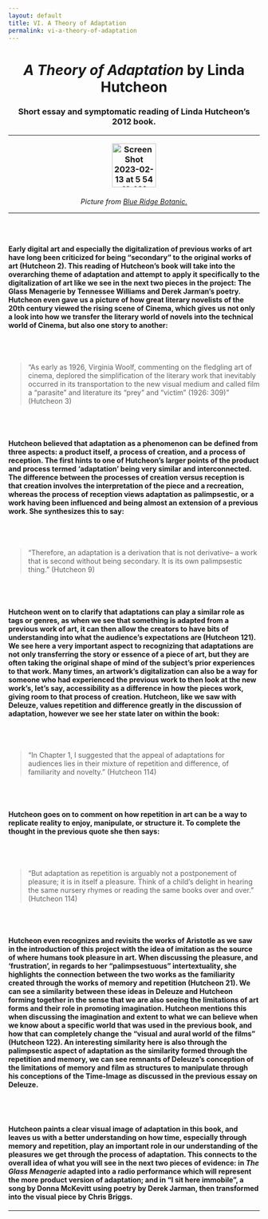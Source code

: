 ```yaml
---
layout: default
title: VI. A Theory of Adaptation
permalink: vi-a-theory-of-adaptation
---
```

<!-- Add an essay or interpretive material below this line,
using HTML or markdown.  Do not modify this file above this line -->
<h1><center><i>A Theory of Adaptation</i> by Linda Hutcheon</center>
<h3><center>Short essay and symptomatic reading of Linda Hutcheon’s 2012 book.</center>
<hr>
<p style="text-align:center;"><img width="88" alt="Screen Shot 2023-02-13 at 5 54 18 AM" src="https://user-images.githubusercontent.com/122332459/218451227-29027d95-81a2-4124-897b-06256ee57e1b.png"></p>
<h6><center>Picture from <a href="https://www.blueridgebotanic.com/blog/florilegium">Blue Ridge Botanic.</a></center>
<hr>
<br>
<h4>Early digital art and especially the digitalization of previous works of art have long been criticized for being “secondary” to the original works of art (Hutcheon 2). This reading of Hutcheon’s book will take into the overarching theme of adaptation and attempt to apply it specifically to the digitalization of art like we see in the next two pieces in the project: The Glass Menagerie by Tennessee Williams and Derek Jarman’s poetry. Hutcheon even gave us a picture of how great literary novelists of the 20th century viewed the rising scene of Cinema, which gives us not only a look into how we transfer the literary world of novels into the technical world of Cinema, but also one story to another:</h4>
<br>
<br>
<blockquote> “As early as 1926, Virginia Woolf, commenting on the fledgling art of cinema, deplored the simplification of the literary work that inevitably occurred in its transportation to the new visual medium and called film a “parasite” and literature its “prey” and “victim” (1926: 309)” (Hutcheon 3)</blockquote>
<br>
<br>
<h4>Hutcheon believed that adaptation as a phenomenon can be defined from three aspects: a product itself, a process of creation, and a process of reception. The first hints to one of Hutcheon’s larger points of the product and process termed ‘adaptation’ being very similar and interconnected. The difference between the processes of creation versus reception is that creation involves the interpretation of the piece and a recreation, whereas the process of reception views adaptation as palimpsestic, or a work having been influenced and being almost an extension of a previous work. She synthesizes this to say:</h4>
<br>
<br>
<blockquote> “Therefore, an adaptation is a derivation that is not derivative– a work that is second without being secondary. It is its own palimpsestic thing.” (Hutcheon 9)</blockquote>
<br>
<br>
<h4>Hutcheon went on to clarify that adaptations can play a similar role as tags or genres, as when we see that something is adapted from a previous work of art, it can then allow the creators to have bits of understanding into what the audience’s expectations are (Hutcheon 121). We see here a very important aspect to recognizing that adaptations are not only transferring the story or essence of a piece of art, but they are often taking the original shape of mind of the subject’s prior experiences to that work. Many times, an artwork’s digitalization can also be a way for someone who had experienced the previous work to then look at the new work’s, let’s say, accessibility as a difference in how the pieces work, giving room to that process of creation. Hutcheon, like we saw with Deleuze, values repetition and difference greatly in the discussion of adaptation, however we see her state later on within the book:</h4>
<br>
<br>
<blockquote> “In Chapter 1, I suggested that the appeal of adaptations for audiences lies in their mixture of repetition and difference, of familiarity and novelty.” (Hutcheon 114)</blockquote>
<br>
<br>
<h4>Hutcheon goes on to comment on how repetition in art can be a way to replicate reality to enjoy, manipulate, or structure it. To complete the thought in the previous quote she then says:</h4>
<br>
<br>
<blockquote> “But adaptation as repetition is arguably not a postponement of pleasure; it is in itself a pleasure. Think of a child’s delight in hearing the same nursery rhymes or reading the same books over and over.” (Hutcheon 114)</blockquote>
<br>
<br>
<h4>Hutcheon even recognizes and revisits the works of Aristotle as we saw in the introduction of this project with the idea of imitation as the source of where humans took pleasure in art. When discussing the pleasure, and ‘frustration’,  in regards to her “palimpsestuous” intertextuality, she highlights the connection between the two works as the familiarity created through the works of memory and repetition (Hutcheon 21). We can see a similarity between these ideas in Deleuze and Hutcheon forming together in the sense that we are also seeing the limitations of art forms and their role in promoting imagination. Hutcheon mentions this when discussing the imagination and extent to what we can believe when we know about a specific world that was used in the previous book, and how that can completely change the “visual and aural world of the films” (Hutcheon 122). An interesting similarity here is also through the palimpsestic aspect of adaptation as the similarity formed through the repetition and memory, we can see remnants of Deleuze’s conception of the limitations of memory and film as structures to manipulate through his conceptions of the Time-Image as discussed in the previous essay on Deleuze.</h4>
<br>
<br>
<h4>Hutcheon paints a clear visual image of adaptation in this book, and leaves us with a better understanding on how time, especially through memory and repetition, play an important role in our understanding of the pleasures we get through the process of adaptation. This connects to the overall idea of what you will see in the next two pieces of evidence: in <i>The Glass Menagerie</i> adapted into a radio performance which will represent the more product version of adaptation; and in “I sit here immobile”, a song by Donna McKevitt using poetry by Derek Jarman, then transformed into the visual piece by Chris Briggs.</h4>
<hr>

